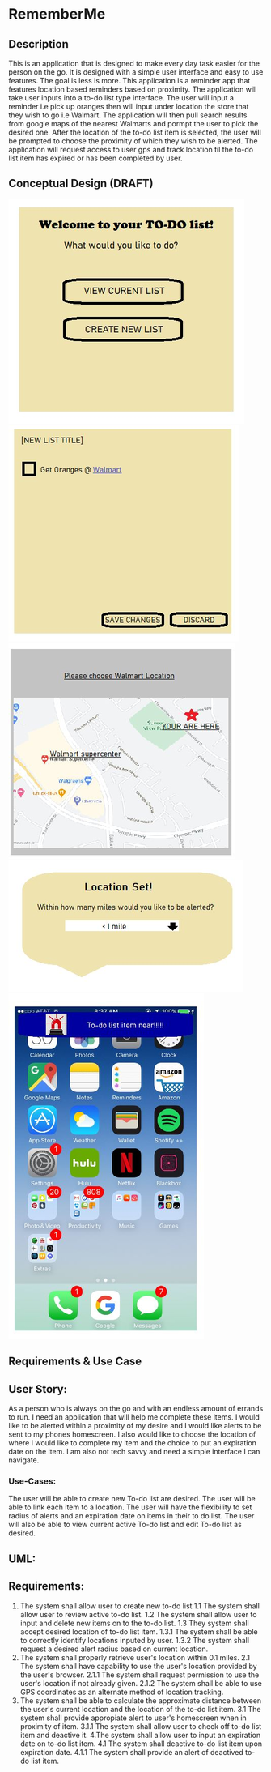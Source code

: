 # RememberMe

## Description
This is an application that is designed to make every day task easier for the person on the go. It is designed with a simple user interface and easy to use features. The goal is less is more. This application is a reminder app that features location based reminders based on proximity. The application will take user inputs into a to-do list type interface. The user will input a reminder i.e pick up oranges then will input under location the store that they wish to go i.e Walmart. The application will then pull search results from google maps of the nearest Walmarts and pormpt the user to pick the desired one. After the location of the to-do list item is selected, the user will be prompted to choose the proximity of which they wish to be alerted. The application will request access to user gps and track location til the to-do list item has expired or has been completed by user.

## Conceptual Design (DRAFT)
![Alt Text](https://github.com/Syndikin/RememberMe/blob/main/WireFrame1.JPG)
![Alt Text](https://github.com/Syndikin/RememberMe/blob/main/WireFrame2.JPG)
![Alt Text](https://github.com/Syndikin/RememberMe/blob/main/WireFrame3.JPG)
![Alt Text](https://github.com/Syndikin/RememberMe/blob/main/WireFrame4.JPG)
![Alt Text](https://github.com/Syndikin/RememberMe/blob/main/WireFrame5.JPG)

## Requirements & Use Case

## User Story:
As a person who is always on the go and with an endless amount of errands to run. 
I need an application that will help me complete these items.  I would like to be alerted within a proximity of my desire and I would like alerts to be sent to my phones homescreen. I also would like to choose the location of  where I would like to complete my item and the choice to put an expiration date on the item.
I am also not tech savvy and need a simple interface I can navigate.

### Use-Cases:
The user will be able to create new To-do list are desired. The user will be able to link each item to a location. 
The user will have the flexibility to set radius of alerts and an expiration date on items in their to do list. 
The user will also be able to view current active To-do list and edit To-do list as desired.

## UML: 

## Requirements:

1. The system shall allow user to create new to-do list
1.1 The system shall allow user to review active to-do list.
1.2 The system shall allow user to input and delete new items on to the to-do list.
1.3 They system shall accept desired location of to-do list item.
1.3.1 The system shall be able to correctly identify locations inputed by user. 
1.3.2 The system shall request a desired alert radius based on current location.
2. The system shall properly retrieve user's location within 0.1 miles.
2.1 The system shall have capability to use the user's location provided by the user's browser.
2.1.1 The system shall request permission to use the user's location if not already given.
2.1.2 The system shall be able to use GPS coordinates as an alternate method of location tracking. 
3. The system shall be able to calculate the approximate distance between the user's current location and the location of the to-do list item.
3.1 The system shall provide appropiate alert to user's homescreen when in proximity of item.
3.1.1  The system shall allow user to check off to-do list item and deactive it.
4.The system shall allow user to input an expiration date on to-do list item.
4.1 The system shall deactive to-do list item upon expiration date.
4.1.1 The system shall provide an alert of deactived to-do list item.
 
